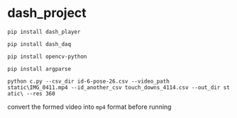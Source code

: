 # dash_project
`pip install dash_player`

`pip install dash_daq`

`pip install opencv-python`

`pip install argparse`

`python c.py --csv_dir id-6-pose-26.csv --video_path static\IMG_0411.mp4 --id_another_csv touch_downs_4114.csv --out_dir st
atic\ --res 360`

convert the formed video into `mp4` format before running
